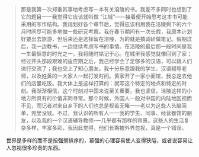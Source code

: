 > 那是我第一次郑重其事地考虑写一本有关溶陵的书。我差不多同时也想到了它的题目一一我觉得它应该就叫做 “江城”——接着便开始思考这本书可能采用的写作结构。我规划好各个章节后，觉得应该利用我在涪陵剩下的六个月时间尽可能多地做一些研究考察。我在春节期间有一次长假，我原本计划好要出去旅游，但后来还是选择留在溶陵，为的就是搞调研做笔记。假期过后，我一边教书，一边继续考虑写书的事情。在涪陵的最后那一段时间是我一生最愜意的时光之一，我将随时铭记于心。在城里我感觉就像回到了家；经过开头那段艰难的适应期之后，我己经学会了足够多的汉语，可以跟人们进行交流了；我也交上了知心朋友。我十分乐意跟我的学生、汉语辅导老师，以及姓黄的一大家人一起打发时问。黄家开了一家小面馆，我总是去他们的店里吃饭。我大体上是这样打算的：就写这个特定的地点和特定的时刻。我渐渐相信，这个时刻对中国来说至关重要，我也坚信，涪陵这样的小地方所具有的价值非同寻常。那个时候，外国人一般对中国的内陆地区视而不见，而记者对来自乡下的人们也总是视若无睹一—老以为这些人头脑简单，兜里没钱。不过，我认识的所有人一一我的学生、同事、经营餐馆的朋友，以及我的一个汉语辅导教师-—几乎都有那样的背景。这些人的生活复杂多样，丰富多彩，我因此觉得，他们长期被外界忽视，真是一个错误。

世界是多样的而不是按强弱排序的，慕强的心理容易使人变得狭隘，或者说容易让人忽视很多珍贵的东西。

